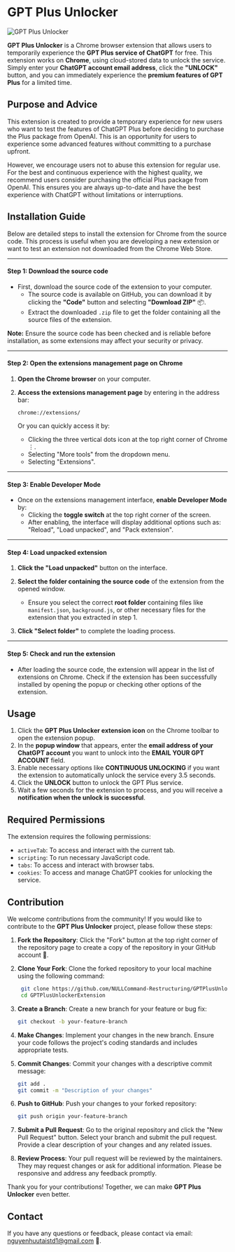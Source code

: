 # GPT Plus Unlocker
![GPT Plus Unlocker](https://nullcommand-restructuring.github.io/NULLCommand-Restructuring/GPTPlusUnlockerExtension-DemoResources/gpt-plus-unlocker.png)

**GPT Plus Unlocker** is a Chrome browser extension that allows users to temporarily experience the **GPT Plus service of ChatGPT** for free. This extension works on **Chrome**, using cloud-stored data to unlock the service. Simply enter your **ChatGPT account email address**, click the **"UNLOCK"** button, and you can immediately experience the **premium features of GPT Plus** for a limited time.

## Purpose and Advice

This extension is created to provide a temporary experience for new users who want to test the features of ChatGPT Plus before deciding to purchase the Plus package from OpenAI. This is an opportunity for users to experience some advanced features without committing to a purchase upfront.

However, we encourage users not to abuse this extension for regular use. For the best and continuous experience with the highest quality, we recommend users consider purchasing the official Plus package from OpenAI. This ensures you are always up-to-date and have the best experience with ChatGPT without limitations or interruptions.

## Installation Guide

Below are detailed steps to install the extension for Chrome from the source code. This process is useful when you are developing a new extension or want to test an extension not downloaded from the Chrome Web Store.

---

#### Step 1: Download the source code

- First, download the source code of the extension to your computer.
    - The source code is available on GitHub, you can download it by clicking the **"Code"** button and selecting **"Download ZIP"** 📦.
    - Extract the downloaded `.zip` file to get the folder containing all the source files of the extension.

**Note:** Ensure the source code has been checked and is reliable before installation, as some extensions may affect your security or privacy.

---

#### Step 2: Open the extensions management page on Chrome

1. **Open the Chrome browser** on your computer.
     
2. **Access the extensions management page** by entering in the address bar:  
     ```
     chrome://extensions/
     ```
     Or you can quickly access it by:
     - Clicking the three vertical dots icon at the top right corner of Chrome ⋮.
     - Selecting "More tools" from the dropdown menu.
     - Selecting "Extensions".

---

#### Step 3: Enable Developer Mode

- Once on the extensions management interface, **enable Developer Mode** by:
    - Clicking the **toggle switch** at the top right corner of the screen.
    - After enabling, the interface will display additional options such as: "Reload", "Load unpacked", and "Pack extension".

---

#### Step 4: Load unpacked extension

1. **Click the "Load unpacked"** button on the interface.
     
2. **Select the folder containing the source code** of the extension from the opened window.
     - Ensure you select the correct **root folder** containing files like `manifest.json`, `background.js`, or other necessary files for the extension that you extracted in step 1.
     
3. **Click "Select folder"** to complete the loading process.

---

#### Step 5: Check and run the extension

- After loading the source code, the extension will appear in the list of extensions on Chrome. Check if the extension has been successfully installed by opening the popup or checking other options of the extension.

## Usage 
1. Click the **GPT Plus Unlocker extension icon** on the Chrome toolbar to open the extension popup.
2. In the **popup window** that appears, enter the **email address of your ChatGPT account** you want to unlock into the **EMAIL YOUR GPT ACCOUNT** field.
3. Enable necessary options like **CONTINUOUS UNLOCKING** if you want the extension to automatically unlock the service every 3.5 seconds.
4. Click the **UNLOCK** button to unlock the GPT Plus service.
5. Wait a few seconds for the extension to process, and you will receive a **notification when the unlock is successful**.

## Required Permissions
The extension requires the following permissions:
- `activeTab`: To access and interact with the current tab.
- `scripting`: To run necessary JavaScript code.
- `tabs`: To access and interact with browser tabs.
- `cookies`: To access and manage ChatGPT cookies for unlocking the service.

## Contribution

We welcome contributions from the community! If you would like to contribute to the **GPT Plus Unlocker** project, please follow these steps:

1. **Fork the Repository**: Click the "Fork" button at the top right corner of the repository page to create a copy of the repository in your GitHub account 🍴.

2. **Clone Your Fork**: Clone the forked repository to your local machine using the following command:

    ```bash
     git clone https://github.com/NULLCommand-Restructuring/GPTPlusUnlockerExtension.git
     cd GPTPlusUnlockerExtension
     ```

3. **Create a Branch**: Create a new branch for your feature or bug fix:
     ```bash
     git checkout -b your-feature-branch
     ```

4. **Make Changes**: Implement your changes in the new branch. Ensure your code follows the project's coding standards and includes appropriate tests.

5. **Commit Changes**: Commit your changes with a descriptive commit message:
     ```bash
     git add .
     git commit -m "Description of your changes"
     ```

6. **Push to GitHub**: Push your changes to your forked repository:
     ```bash
     git push origin your-feature-branch
     ```

7. **Submit a Pull Request**: Go to the original repository and click the "New Pull Request" button. Select your branch and submit the pull request. Provide a clear description of your changes and any related issues.

8. **Review Process**: Your pull request will be reviewed by the maintainers. They may request changes or ask for additional information. Please be responsive and address any feedback promptly.

Thank you for your contributions! Together, we can make **GPT Plus Unlocker** even better.

## Contact

If you have any questions or feedback, please contact via email: nguyenhuutaistd1@gmail.com 📧.
